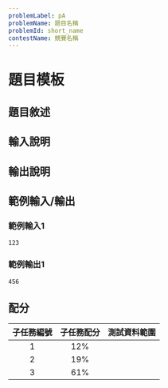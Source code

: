 ```yaml
---
problemLabel: pA
problemName: 題目名稱
problemId: short_name
contestName: 競賽名稱
---
```


# 題目模板

## 題目敘述


## 輸入說明


## 輸出說明


## 範例輸入/輸出

### 範例輸入1

```
123
```


### 範例輸出1

```
456
```

## 配分

| 子任務編號 | 子任務配分      |   測試資料範圍   |
|:----------:|:----------:|:---------------------:|
| 1 | 12% |  |
| 2 | 19% | |
| 3 | 61% | |

